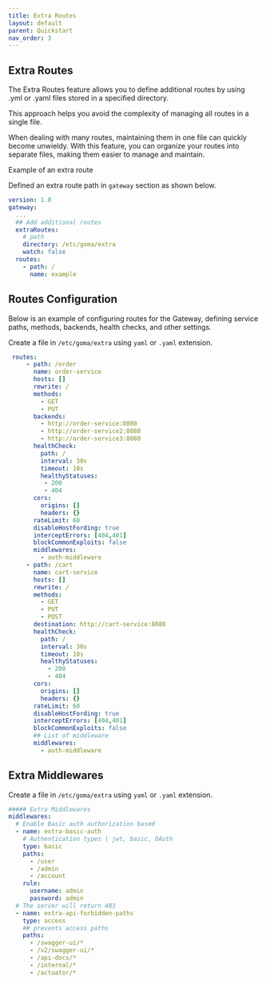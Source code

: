 ```yaml
---
title: Extra Routes
layout: default
parent: Quickstart
nav_order: 3
---
```



## Extra Routes

The Extra Routes feature allows you to define additional routes by using .yml or .yaml files stored in a specified directory.

This approach helps you avoid the complexity of managing all routes in a single file.

When dealing with many routes, maintaining them in one file can quickly become unwieldy. With this feature, you can organize your routes into separate files, making them easier to manage and maintain.

Example of an extra route

Defined an extra route path in `gateway` section as shown below.

```yaml
version: 1.0
gateway:
  ...
  ## Add additional routes
  extraRoutes:
    # path
    directory: /etc/goma/extra
    watch: false
  routes:
    - path: /
      name: example
```
## Routes Configuration
Below is an example of configuring routes for the Gateway, defining service paths, methods, backends, health checks, and other settings.

Create a file in `/etc/goma/extra` using `yaml` or `.yaml` extension.

```yaml
 routes:
     - path: /order
       name: order-service
       hosts: []
       rewrite: /
       methods:
         - GET
         - PUT
       backends:
         - http://order-service:8080
         - http://order-service2:8080
         - http://order-service3:8080
       healthCheck:
         path: /
         interval: 30s
         timeout: 10s
         healthyStatuses:
          - 200
          - 404
       cors:
         origins: []
         headers: {}
       rateLimit: 60
       disableHostFording: true
       interceptErrors: [404,401]
       blockCommonExploits: false
       middlewares:
         - auth-middleware
     - path: /cart
       name: cart-service
       hosts: []
       rewrite: /
       methods:
         - GET
         - PUT
         - POST
       destination: http://cart-service:8080
       healthCheck:
         path: /
         interval: 30s
         timeout: 10s
         healthyStatuses:
           - 200
           - 404
       cors:
         origins: []
         headers: {}
       rateLimit: 60
       disableHostFording: true
       interceptErrors: [404,401]
       blockCommonExploits: false
       ## List of middleware
       middlewares:
         - auth-middleware

```

## Extra Middlewares

Create a file in `/etc/goma/extra` using `yaml` or `.yaml` extension.

```yaml
##### Extra Middlewares
middlewares:
  # Enable Basic auth authorization based
  - name: extra-basic-auth
    # Authentication types | jwt, basic, OAuth
    type: basic
    paths:
      - /user
      - /admin
      - /account
    rule:
      username: admin
      password: admin
  # The server will return 403
  - name: extra-api-forbidden-paths
    type: access
    ## prevents access paths
    paths:
      - /swagger-ui/*
      - /v2/swagger-ui/*
      - /api-docs/*
      - /internal/*
      - /actuator/*
```